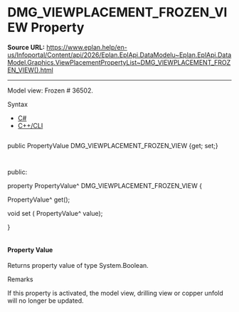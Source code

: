 # DMG_VIEWPLACEMENT_FROZEN_VIEW Property

**Source URL:** https://www.eplan.help/en-us/Infoportal/Content/api/2026/Eplan.EplApi.DataModelu~Eplan.EplApi.DataModel.Graphics.ViewPlacementPropertyList~DMG_VIEWPLACEMENT_FROZEN_VIEW().html

---

Model view: Frozen # 36502.

Syntax

- [C#](#i-syntax-CS)
- [C++/CLI](#i-syntax-CPP2005)

```
```
public PropertyValue DMG_VIEWPLACEMENT_FROZEN_VIEW {get; set;}
```
```

```
```
public:

property PropertyValue^ DMG_VIEWPLACEMENT_FROZEN_VIEW {

   PropertyValue^ get();

   void set (    PropertyValue^ value);

}
```
```

#### Property Value

Returns property value of type System.Boolean.

Remarks

If this property is activated, the model view, drilling view or copper unfold will no longer be updated.
